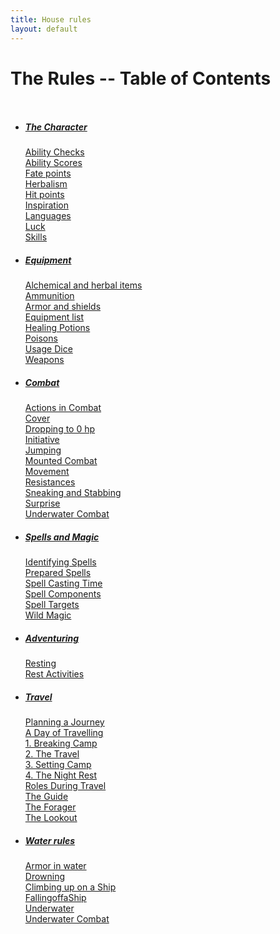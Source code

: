 ```yaml
---
title: House rules
layout: default
---
```


# The Rules -- Table of Contents

<div class="columns">

- ##### <a href="1-rules-character#internal-character">The Character</a>
  <a href="1-rules-character.html#internal-AbilityChecks">Ability Checks</a><br/>
  <a href="1-rules-character.html#internal-AbilityScores">Ability Scores</a><br/>
  <a href="1-rules-character.html#internal-Fatepoints">Fate points</a><br/>
  <a href="1-rules-character.htmlherbalism.html">Herbalism</a><br/>
  <a href="1-rules-character.html#internal-Hitpoints">Hit points</a><br/>
  <a href="1-rules-character.html#internal-Inspiration">Inspiration</a><br/>
  <a href="languages.html">Languages</a><br/>
  <a href="1-rules-character.html#internal-Luck">Luck</a><br/>
  <a href="1-rules-character.html#internal-Skills">Skills</a><br/>

- ##### <a href="2-rules-equipment.html#internal-equipment">Equipment</a>
  <a href="2-rules-equipment.html#internal-Alchemicalandherbalitems">Alchemical and herbal items</a><br/>
  <a href="2-rules-equipment.html#internal-Ammunition">Ammunition</a><br/>
  <a href="2-rules-equipment.html#internal-Armorandshields">Armor and shields</a><br/>
  <a href="2-rules-equipment.html#internal-Equipmentlist">Equipment list</a><br/>
  <a href="2-rules-equipment.html#internal-HealingPotions">Healing Potions</a><br/>
  <a href="2-rules-equipment.html#internal-Poisons">Poisons</a><br/>
  <a href="2-rules-equipment.html#internal-UsageDice">Usage Dice</a><br/>
  <a href="2-rules-equipment.html#internal-Weapons">Weapons</a><br/>

- ##### <a href="3-rules-combat.html#internal-combat">Combat</a>
  <a href="3-rules-combat.html#internal-ActionsinCombat">Actions in Combat</a><br/>
  <a href="3-rules-combat.html#internal-Cover">Cover</a><br/>
  <a href="3-rules-combat.html#internal-Droppingto0hp">Dropping to 0 hp</a><br/>
  <a href="3-rules-combat.html#internal-Initiative">Initiative</a><br/>
  <a href="3-rules-combat.html#internal-Jumping">Jumping</a><br/>
  <a href="3-rules-combat.html#internal-MountedCombat">Mounted Combat</a><br/>
  <a href="3-rules-combat.html#internal-Movement">Movement</a><br/>
  <a href="3-rules-combat.html#internal-Resistances">Resistances</a><br/>
  <a href="3-rules-combat.html#internal-SneakingandStabbing">Sneaking and Stabbing</a><br/>
  <a href="3-rules-combat.html#internal-Surprise">Surprise</a><br/>
  <a href="3-rules-combat.html#internal-UnderwaterCombat">Underwater Combat</a><br/>

- ##### <a href="4-rules-spells.html#internal-magic">Spells and Magic</a>
  <a href="4-rules-spells.html#internal-IdentifyingSpells">Identifying Spells</a><br/>
  <a href="4-rules-spells.html#internal-PreparedSpells">Prepared Spells</a><br/>
  <a href="4-rules-spells.html#internal-SpellCastingTime">Spell Casting Time</a><br/>
  <a href="4-rules-spells.html#internal-SpellComponents">Spell Components</a><br/>
  <a href="4-rules-spells.html#internal-SpellTargets">Spell Targets</a><br/>
  <a href="4-rules-spells.html#internal-WildMagic">Wild Magic</a><br/>

- ##### <a href="5-rules-adventuring.html#internal-adventuring">Adventuring</a>
  <a href="5-rules-adventuring.html#internal-Resting">Resting</a><br/>
  <a href="5-rules-adventuring.html#internal-RestActivities">Rest Activities</a><br/>

- ##### <a href="6-rules-travel.html#internal-travel">Travel</a>
  <a href="6-rules-travel.html#internal-PlanningaJourney">Planning a Journey</a><br/>
  <a href="6-rules-travel.html#internal-ADayofTravelling">A Day of Travelling</a><br/>
  <a href="6-rules-travel.html#internal-BreakingCamp">1. Breaking Camp</a><br/>
  <a href="6-rules-travel.html#internal-TravelPace">2. The Travel</a><br/>
  <a href="6-rules-travel.html#internal-SettingCamp">3. Setting Camp</a><br/>
  <a href="6-rules-travel.html#internal-TheNightRest">4. The Night Rest</a><br/>
  <a href="6-rules-travel.html#internal-RolesDuringTravel">Roles During Travel</a><br/>
  <a href="6-rules-travel.html#internal-RoleTheGuide">The Guide</a><br/>
  <a href="6-rules-travel.html#internal-RoleTheForager">The Forager</a><br/>
  <a href="6-rules-travel.html#internal-RoleTheLookout">The Lookout</a><br/>

- ##### <a href="7-rules-water.html#internal-water">Water rules</a>
  <a href="7-rules-water.html#internal-Armorinwater">Armor in water</a><br/>
  <a href="7-rules-water.html#internal-Drowning">Drowning</a><br/>
  <a href="7-rules-water.html#internal-ClimbinguponaShip">Climbing up on a Ship</a><br/>
  <a href="7-rules-water.html#internal-Resting">FallingoffaShip</a><br/>
  <a href="7-rules-water.html#internal-Underwater">Underwater</a><br/>
  <a href="7-rules-water.html#internal-UnderwaterCombat">Underwater Combat</a><br/>

</div>

